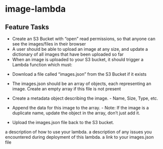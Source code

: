 # image-lambda

## Feature Tasks
* Create an S3 Bucket with “open” read permissions, so that anyone can see the images/files in their browser
* A user should be able to upload an image at any size, and update a dictionary of all images that have been uploaded so far
* When an image is uploaded to your S3 bucket, it should trigger a Lambda function which must:

- Download a file called “images.json” from the S3 Bucket if it exists
- The images.json should be an array of objects, each representing an image. Create an empty array if this file is not present
- Create a metadata object describing the image.
        - Name, Size, Type, etc.

- Append the data for this image to the array.
        - Note: If the image is a duplicate name, update the object in the array, don’t just add it.

* Upload the images.json file back to the S3 bucket.



a description of how to use your lambda.
a description of any issues you encountered during deployment of this lambda.
a link to your images.json file
